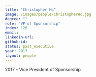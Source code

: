 ```yaml
---
title: "Christopher Ho"
image: /images/people/ChristopherHo.jpg
degree: ""
role: "VP of Sponsorship"
index: 126
email:
linkedin-url:
github-id:
status: past_executive
year: 2017
layout: people
---
```

2017 - Vice President of Sponsorship
